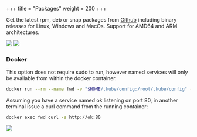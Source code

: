 +++
title = "Packages"
weight = 200
+++

Get the latest rpm, deb or snap packages from [Github](https://github.com/txn2/kubefwd/releases) including binary releases for Linux, Windows and MacOs. Support for AMD64 and ARM architectures.

[![](https://img.shields.io/github/downloads/txn2/kubefwd/latest/total.svg)](https://github.com/txn2/kubefwd/releases)
[![](https://img.shields.io/github/release/txn2/kubefwd.svg)](https://github.com/txn2/kubefwd/releases)

### Docker

This option does not require sudo to run, however named services will only be available from within the docker container.

```bash
docker run --rm --name fwd -v "$HOME/.kube/config:/root/.kube/config" -it txn2/kubefwd:1.4.10 svc
```

Assuming you have a service named ok listening on port 80, in another terminal issue a curl command from the running container:

```bash
docker exec fwd curl -s http://ok:80
```

![](https://img.shields.io/docker/pulls/txn2/kubefwd.svg)


